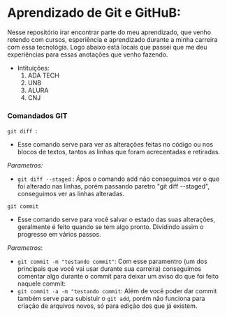 # Aprendizado de Git e GitHuB:
Nesse repositório irar encontrar parte do meu aprendizado, que venho retendo com cursos, esperiência e aprendizado durante a minha carreira com essa tecnológia. Logo abaixo está locais que passei que me deu experiências para essas anotações que venho fazendo. 

- Intituições:
  1. ADA TECH
  2. UNB
  3. ALURA
  4. CNJ


### Comandados GIT

``git diff ``:
* Esse comando serve para ver as alterações feitas no código ou nos blocos de textos, tantos as linhas que foram acrecentadas e retiradas.

*Parametros:*
* ``git diff --staged`` : Ápos o comando add não conseguimos ver o que foi alterado nas linhas, porém passando paretro "git diff --staged", conseguimos ver as linhas alteradas.

``git commit``
* Esse comando serve para você salvar o estado das suas alterações, geralmente é feito quando se tem algo pronto. Dividindo assim o progresso em vários passos.

*Parametros*:
* ``git commit -m "testando commit"``: Com esse paramentro (um dos principais que você vai usar durante sua carreira) conseguimos comentar algo durante o commit para deixar um aviso do que foi feito naquele commit:
* ``git commit -a -m "testando commit``: Além de você poder dar commit também serve para subistuir o ``git add``, porém não funciona para criação de arquivos novos, só para edição dos que já existem.
   

